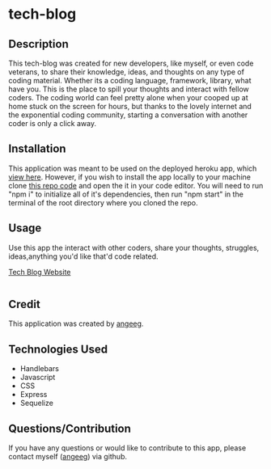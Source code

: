 # tech-blog

## Description 
This tech-blog was created for new developers, like myself, or even code veterans, to share their knowledge, ideas, and thoughts on any type of coding material. Whether its a coding language, framework, library, what have you. This is the place to spill your thoughts and interact with fellow coders. The coding world can feel pretty alone when your cooped up at home stuck on the screen for hours, but thanks to the lovely internet and the exponential coding community, starting a conversation with another coder is only a click away. 

## Installation 
This application was meant to be used on the deployed heroku app, which <a href="https://angeeg-tech-blog.herokuapp.com/">view here</a>. However, if you wish to install the app locally to your machine clone <a href="https://github.com/angeeg/tech-blog.git">this repo code</a> and open the it in your code editor. You will need to run "npm i" to initialize all of it's dependencies, then run "npm start" in the terminal of the root directory where you cloned the repo. 

## Usage 
Use this app the interact with other coders, share your thoughts, struggles, ideas,anything you'd like that'd code related. 

<a href="https://angeeg-tech-blog.herokuapp.com/">Tech Blog Website</a>

<img src=""/>

## Credit 
This application was created by <a href="https://github.com/angeeg">angeeg</a>.

## Technologies Used 
* Handlebars 
* Javascript 
* CSS
* Express 
* Sequelize 

## Questions/Contribution
If you have any questions or would like to contribute to this app, please contact myself (<a href="https://github.com/angeeg">angeeg</a>) via github.